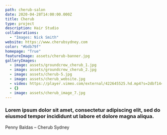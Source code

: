 ```yaml
---
path: cherub-salon
date: 2020-04-28T14:00:00.000Z
title: Cherub
type: project
description: Hair Studio
collaborations:
  - "Images: Nick Smith"
website: https://www.cherubsydney.com
color: "#bdb79f"
homepage: "True"
featureImage: assets/cherub-banner.jpg
galleryImages:
  - image: assets/groundcrew_cherub_1.jpg
  - image: assets/groundcrew_cherub_2.jpg
  - image: assets/cherub-5.jpg
  - image: assets/cherub_website.jpg
  - video: https://player.vimeo.com/external/422645525.hd.mp4?s=2dbf14414b4661aead1e892a3f73cc38d22612f5&profile_id=175
  - {}
  - image: assets/cherub_image_7.jpg
---
```

### Lorem ipsum dolor sit amet, consectetur adipiscing elit, sed do eiusmod tempor incididunt ut labore et dolore magna aliqua.

Penny Baldas – Cherub Sydney